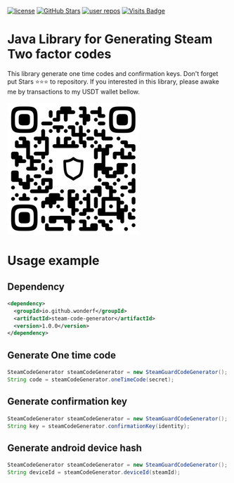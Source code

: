 [![license](https://img.shields.io/github/license/wonderf/steam-code-generator)](https://github.com/wonderf/steam-code-generator/blob/master/LICENSE)
[![GitHub Stars](https://img.shields.io/github/stars/wonderf/steam-code-generator)](https://github.com/wonderf/steam-code-generator/stargazers)
[![user repos](https://badgen.net/github/dependents-repo/wonderf/steam-code-generator?label=user%20repos)](https://github.com/wonderf/steam-code-generator/network/dependents)
[![Visits Badge](https://badges.strrl.dev/visits/wonderf/steam-code-generator)](https://badges.strrl.dev/visits/wonderf/steam-code-generator)
# Java Library for Generating Steam Two factor codes
This library generate one time codes and confirmation keys. Don't forget put Stars ⭐⭐⭐ to repository.
If you interested in this library, please awake me by transactions to my USDT wallet bellow.
<br><br>
![Looking for USDT for new projects](/img/USDT.JPG "USDT For new projects" )
# Usage example
## Dependency
```xml
<dependency>
  <groupId>io.github.wonderf</groupId>
  <artifactId>steam-code-generator</artifactId>
  <version>1.0.0</version>
</dependency>
```
## Generate One time code
```java
SteamCodeGenerator steamCodeGenerator = new SteamGuardCodeGenerator();
String code = steamCodeGenerator.oneTimeCode(secret);
```

## Generate confirmation key
```java
SteamCodeGenerator steamCodeGenerator = new SteamGuardCodeGenerator();
String key = steamCodeGenerator.confirmationKey(identity);
```
## Generate android device hash
```java
SteamCodeGenerator steamCodeGenerator = new SteamGuardCodeGenerator();
String deviceId = steamCodeGenerator.deviceId(steamId);
```
